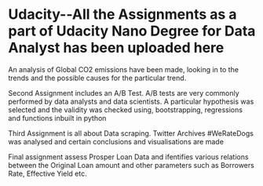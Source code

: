 # Udacity--All the Assignments as a part of Udacity Nano Degree for Data Analyst has been uploaded here
An analysis of Global CO2 emissions have been made, looking in to the trends and the possible causes for the particular trend.

Second Assignment includes an A/B Test. A/B tests are very commonly performed by data analysts and data scientists. A particular hypothesis was selected and the validity was checked using, bootstrapping, regressions and functions inbuilt in python

Third Assignment is all about Data scraping. Twitter Archives #WeRateDogs was analysed and certain conclusions and visualisations are made

Final assignment assess Prosper Loan Data and ifentifies various relations between the Original Loan amount and other parameters such as Borrowers Rate, Effective Yield etc.
